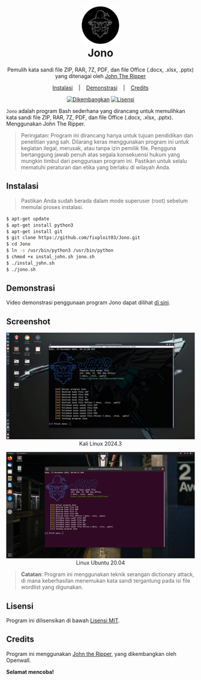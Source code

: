<h1 align="center">
  <img src="https://github.com/fixploit03/Jono/blob/main/aset/20241127_102430.png" width=100 height=100/><br>
Jono</h1>

<p align="center">
  <span>Pemulih kata sandi file ZIP, RAR, 7Z, PDF, dan file Office (.docx, .xlsx, .pptx) yang ditenagai oleh <a href="https://github.com/openwall/john" >John The Ripper</a></span>
</p>

<p align="center">
  <a href="https://github.com/fixploit03/Jono#instalasi">Instalasi</a>
  &nbsp;&nbsp;&nbsp;|&nbsp;&nbsp;&nbsp;
  <a href="https://github.com/fixploit03/Jono#demonstrasi">Demonstrasi</a>
  &nbsp;&nbsp;&nbsp;|&nbsp;&nbsp;&nbsp;
  <a href="https://github.com/fixploit03/Jono#credits">Credits</a>
</p>

  <p align="center">
    <a href="https://www.kali.org/"><img alt="Dikembangkan" src="https://img.shields.io/badge/Dikembangkan%20di-Kali%20Linux-blue"></a>
    <a href="https://github.com/fixploit03/Jono/blob/main/LICENSE"><img alt="Lisensi" src="https://img.shields.io/badge/Lisensi-MIT-blue"></a>
  </p>

`Jono` adalah program Bash sederhana yang dirancang untuk memulihkan kata sandi file ZIP, RAR, 7Z, PDF, dan file Office (.docx, .xlsx, .pptx). Menggunakan John The Ripper.

> Peringatan: Program ini dirancang hanya untuk tujuan pendidikan dan penelitian yang sah. Dilarang keras menggunakan program ini untuk kegiatan ilegal, merusak, atau tanpa izin pemilik file. Pengguna bertanggung jawab penuh atas segala konsekuensi hukum yang mungkin timbul dari penggunaan program ini. Pastikan untuk selalu mematuhi peraturan dan etika yang berlaku di wilayah Anda.

## Instalasi 

> Pastikan Anda sudah berada dalam mode superuser (root) sebelum memulai proses instalasi.

```sh
$ apt-get update
$ apt-get install python3
$ apt-get install git
$ git clone https://github.com/fixploit03/Jono.git
$ cd Jono
$ ln -s /usr/bin/python3 /usr/bin/python
$ chmod +x instal_john.sh jono.sh
$ ./instal_john.sh
$ ./jono.sh
```

## Demonstrasi 

Video demonstrasi penggunaan program Jono dapat dilihat [di sini](https://youtu.be/NhDhM8yXHFw?si=lM3pWlp10KDU0hcZ).

## Screenshot 

<p align="center">
  <img src="https://github.com/fixploit03/Jono/blob/main/aset/Screenshot_2024-11-27_00_20_15.png" />
  Kali Linux 2024.3
</p>

<p align="center">
  <img src="https://github.com/fixploit03/Jono/blob/main/aset/Screenshot%20from%202024-11-27%2000-09-08.png" />
  Linux Ubuntu 20.04
</p>

> **Catatan**: Program ini menggunakan teknik serangan dictionary attack, di mana keberhasilan menemukan kata sandi tergantung pada isi file wordlist yang digunakan.

## Lisensi 

Program ini dilisensikan di bawah [Lisensi MIT](https://github.com/fixploit03/Jono/blob/main/LICENSE).

## Credits

Program ini menggunakan [John the Ripper](https://github.com/openwall/john), yang dikembangkan oleh Openwall.


**Selamat mencoba!**
